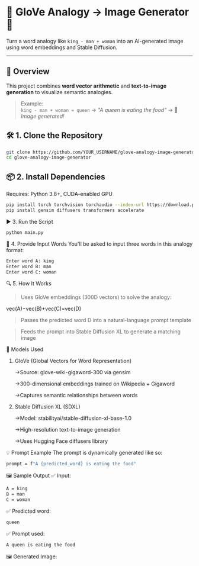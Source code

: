 # 🧠 GloVe Analogy → Image Generator 🎨  
Turn a word analogy like `king - man + woman` into an AI-generated image using word embeddings and Stable Diffusion.

---

## 🧾 Overview

This project combines **word vector arithmetic** and **text-to-image generation** to visualize semantic analogies.

> Example:  
> `king - man + woman ≈ queen` → _"A queen is eating the food"_ → 🎨 *Image generated!*


## 🛠️ 1. Clone the Repository

```bash
git clone https://github.com/YOUR_USERNAME/glove-analogy-image-generator.git
cd glove-analogy-image-generator
```

## 📦 2. Install Dependencies



Requires: Python 3.8+, CUDA-enabled GPU

```bash
pip install torch torchvision torchaudio --index-url https://download.pytorch.org/whl/cu118
pip install gensim diffusers transformers accelerate
```
▶️ 3. Run the Script
```bash
python main.py
```
🎯 4. Provide Input Words
You'll be asked to input three words in this analogy format:
```bash
Enter word A: king
Enter word B: man
Enter word C: woman
```
🔍 5. How It Works

>Uses GloVe embeddings (300D vectors) to solve the analogy:

   vec(A)−vec(B)+vec(C)=vec(D)
   
>Passes the predicted word D into a natural-language prompt template

>Feeds the prompt into Stable Diffusion XL to generate a matching image

🤖 Models Used
1. GloVe (Global Vectors for Word Representation)
   
    ->Source: glove-wiki-gigaword-300 via gensim
  
    ->300-dimensional embeddings trained on Wikipedia + Gigaword
  
    ->Captures semantic relationships between words
  
2. Stable Diffusion XL (SDXL)

    ->Model: stabilityai/stable-diffusion-xl-base-1.0
  
    ->High-resolution text-to-image generation
  
    ->Uses Hugging Face diffusers library

   
💡 Prompt Example
The prompt is dynamically generated like so:
```bash
prompt = f"A {predicted_word} is eating the food"
```
🖼️ Sample Output
✅ Input:
```bash
A = king
B = man
C = woman
```
✅ Predicted word:
```bash
queen
```
✅ Prompt used:
```bash
A queen is eating the food
```
🖼️ Generated Image:



